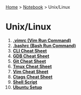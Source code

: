 <a href="../../">Home</a> > <a href="../notebook">Notebook</a> > Unix/Linux

# Unix/Linux



1. **<a href="./vimrc">.vimrc (Vim Run Command)</a>**
1. **<a href="./bashrc">.bashrc (Bash Run Command)</a>**
1. **<a href="./cli-cheat-sheet">CLI Cheat Sheet</a>**
1. **<a href="./gdb-cheat-sheet">GDB Cheat Sheet</a>**
1. **<a href="./git-cheat-sheet">Git Cheat Sheet</a>**
1. **<a href="./tmux-cheat-sheet">Tmux Cheat Sheet</a>**
1. **<a href="./vim-cheat-sheet">Vim Cheat Sheet</a>**
1. **<a href="./ctags-cheat-sheet">Ctags Cheat Sheet</a>**
1. **<a href="./shell-script">Shell Script</a>**
1. **<a href="./ubuntu-setup">Ubuntu Setup</a>**
